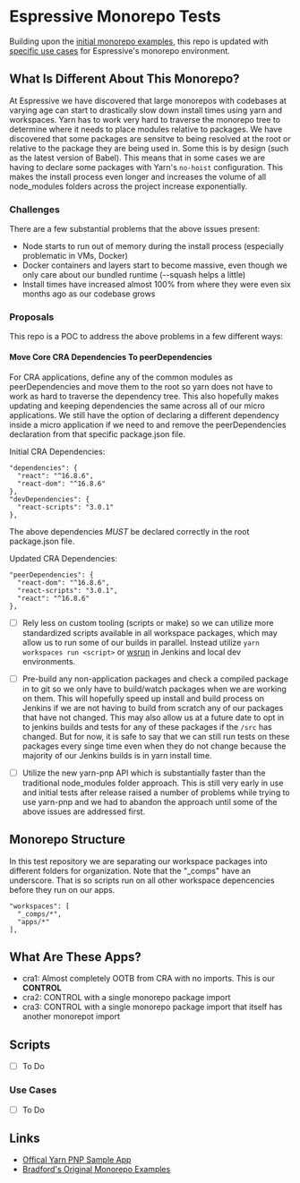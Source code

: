 # Espressive Monorepo Tests

Building upon the [initial monorepo examples](https://github.com/bradfordlemley/cra-monorepo-examples), this repo is updated with [specific use cases](#use-cases) for Espressive's monorepo environment.


## What Is Different About This Monorepo?

At Espressive we have discovered that large monorepos with codebases at varying age can start to drastically slow down install times using yarn and workspaces. Yarn has to work very hard to traverse the monorepo tree to determine where it needs to place modules relative to packages. We have discovered that some packages are sensitve to being resolved at the root or relative to the package they are being used in. Some this is by design (such as the latest version of Babel). This means that in some cases we are having to declare some packages with Yarn's `no-hoist` configuration. This makes the install process even longer and increases the volume of all node_modules folders across the project increase exponentially.


### Challenges

There are a few substantial problems that the above issues present:

- Node starts to run out of memory during the install process (especially problematic in VMs, Docker)
- Docker containers and layers start to become massive, even though we only care about our bundled runtime (--squash helps a little)
- Install times have increased almost 100% from where they were even six months ago as our codebase grows

### Proposals

This repo is a POC to address the above problems in a few different ways:

#### Move Core CRA Dependencies To peerDependencies
For CRA applications, define any of the common modules as peerDependencies and move them to the root so yarn does not have to work as hard to traverse the dependency tree. This also hopefully makes updating and keeping dependencies the same across all of our micro applications. We still have the option of declaring a different dependency inside a micro application if we need to and remove the peerDependencies declaration from that specific package.json file.

Initial CRA Dependencies:
```
"dependencies": {
  "react": "^16.8.6",
  "react-dom": "^16.8.6"
},
"devDependencies": {
  "react-scripts": "3.0.1"
},
```
The above dependencies *MUST* be declared correctly in the root package.json file.

Updated CRA Dependencies:
```
"peerDependencies": {
  "react-dom": "^16.8.6",
  "react-scripts": "3.0.1",
  "react": "^16.8.6"
},
```

- [ ] Rely less on custom tooling (scripts or make) so we can utilize more standardized scripts available in all workspace packages, which may allow us to run some of our builds in parallel. Instead utilize `yarn workspaces run <script>` or [wsrun](https://github.com/hfour/wsrun#readme) in Jenkins and local dev environments.

- [ ] Pre-build any non-application packages and check a compiled package in to git so we only have to build/watch packages when we are working on them. This will hopefully speed up install and build process on Jenkins if we are not having to build from scratch any of our packages that have not changed. This may also allow us at a future date to opt in to jenkins builds and tests for any of these packages if the `/src` has changed. But for now, it is safe to say that we can still run tests on these packages every singe time even when they do not change because the majority of our Jenkins builds is in yarn install time.

- [ ] Utilize the new yarn-pnp API which is substantially faster than the traditional node_modules folder approach. This is still very early in use and initial tests after release raised a number of problems while trying to use yarn-pnp and we had to abandon the approach until some of the above issues are addressed first.


## Monorepo Structure

In this test repository we are separating our workspace packages into different folders for organization. Note that the "_comps" have an underscore. That is so scripts run on all other workspace depencencies before they run on our apps.

```
"workspaces": [
  "_comps/*",
  "apps/*"
],
```

## What Are These Apps?

- cra1: Almost completely OOTB from CRA with no imports. This is our **CONTROL**
- cra2: CONTROL with a single monorepo package import
- cra3: CONTROL with a single monorepo package import that itself has another monorepot import

## Scripts

- [ ] To Do

### Use Cases

- [ ] To Do

## Links

- [Offical Yarn PNP Sample App](https://github.com/yarnpkg/pnp-sample-app)
- [Bradford's Original Monorepo Examples](https://github.com/bradfordlemley/cra-monorepo-examples)

